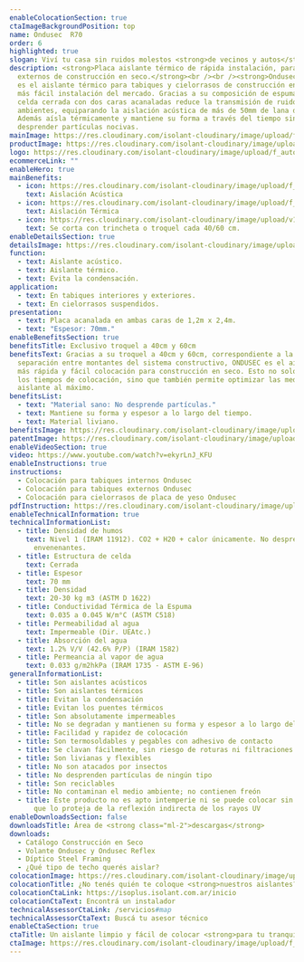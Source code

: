 ```yaml
---
enableColocationSection: true
ctaImageBackgroundPosition: top
name: Ondusec  R70
order: 6
highlighted: true
slogan: Viví tu casa sin ruidos molestos <strong>de vecinos y autos</strong>
description: <strong>Placa aislante térmico de rápida instalación, para tabiques
  externos de construcción en seco.</strong><br /><br /><strong>Ondusec</strong>
  es el aislante térmico para tabiques y cielorrasos de construcción en seco de
  más fácil instalación del mercado. Gracias a su composición de espuma de PE de
  celda cerrada con dos caras acanaladas reduce la transmisión de ruidos entre
  ambientes, equiparando la aislación acústica de más de 50mm de lana de vidrio.
  Además aísla térmicamente y mantiene su forma a través del tiempo sin
  desprender partículas nocivas.
mainImage: https://res.cloudinary.com/isolant-cloudinary/image/upload/f_auto,q_auto:good/website-2021/products/ondusec/isolant-aislantes-linea-construccion-en-seco-ondusec-imagen.jpg
productImage: https://res.cloudinary.com/isolant-cloudinary/image/upload/v1682090538/website-2021/products/ondusec-r70/Ondusec_R70.png
logo: https://res.cloudinary.com/isolant-cloudinary/image/upload/f_auto,q_auto:good/website-2021/products/ondusec/isolant-aislantes-linea-construccion-en-seco-ondusec-logo.webp
ecommerceLink: ""
enableHero: true
mainBenefits:
  - icon: https://res.cloudinary.com/isolant-cloudinary/image/upload/f_auto,q_auto:good/website-2021/products/ondusec/isolant-aislantes-linea-construccion-en-seco-ondusec-beneficio-1.svg
    text: Aislación Acústica
  - icon: https://res.cloudinary.com/isolant-cloudinary/image/upload/f_auto,q_auto:good/website-2021/products/ondusec/isolant-aislantes-linea-construccion-en-seco-ondusec-beneficio-2.svg
    text: Aislación Térmica
  - icon: https://res.cloudinary.com/isolant-cloudinary/image/upload/v1635429089/website-2021/products/ondusec/isolant-aislantes-linea-construccion-en-seco-ondusec-beneficio-3.svg
    text: Se corta con trincheta o troquel cada 40/60 cm.
enableDetailsSection: true
detailsImage: https://res.cloudinary.com/isolant-cloudinary/image/upload/f_auto,q_auto:good/website-2021/products/ondusec/isolant-aislantes-linea-construccion-en-seco-ondusec-imagen-detalle.jpg
function:
  - text: Aislante acústico.
  - text: Aislante térmico.
  - text: Evita la condensación.
application:
  - text: En tabiques interiores y exteriores.
  - text: En cielorrasos suspendidos.
presentation:
  - text: Placa acanalada en ambas caras de 1,2m x 2,4m.
  - text: "Espesor: 70mm."
enableBenefitsSection: true
benefitsTitle: Exclusivo troquel a 40cm y 60cm
benefitsText: Gracias a su troquel a 40cm y 60cm, correspondiente a la
  separación entre montantes del sistema constructivo, ONDUSEC es el aislante de
  más rápida y fácil colocación para construcción en seco. Esto no solo reduce
  los tiempos de colocación, sino que también permite optimizar las medidas del
  aislante al máximo.
benefitsList:
  - text: "Material sano: No desprende partículas."
  - text: Mantiene su forma y espesor a lo largo del tiempo.
  - text: Material liviano.
benefitsImage: https://res.cloudinary.com/isolant-cloudinary/image/upload/v1682090517/website-2021/products/ondusec-r70/Ondusec_R70_-_DET.png
patentImage: https://res.cloudinary.com/isolant-cloudinary/image/upload/f_auto,q_auto:good/website-2021/products/ondusec/isolant-aislantes-linea-construccion-en-seco-ondusec-patente.png
enableVideoSection: true
video: https://www.youtube.com/watch?v=ekyrLnJ_KFU
enableInstructions: true
instructions:
  - Colocación para tabiques internos Ondusec
  - Colocación para tabiques externos Ondusec
  - Colocación para cielorrasos de placa de yeso Ondusec
pdfInstruction: https://res.cloudinary.com/isolant-cloudinary/image/upload/v1658315606/website-2021/downloads/colocacion-ondusec.pdf
enableTechnicalInformation: true
technicalInformationList:
  - title: Densidad de humos
    text: Nivel 1 (IRAM 11912). CO2 + H20 + calor únicamente. No desprende gases
      envenenantes.
  - title: Estructura de celda
    text: Cerrada
  - title: Espesor
    text: 70 mm
  - title: Densidad
    text: 20-30 kg m3 (ASTM D 1622)
  - title: Conductividad Térmica de la Espuma
    text: 0.035 a 0.045 W/m°C (ASTM C518)
  - title: Permeabilidad al agua
    text: Impermeable (Dir. UEAtc.)
  - title: Absorción del agua
    text: 1.2% V/V (42.6% P/P) (IRAM 1582)
  - title: Permeancia al vapor de agua
    text: 0.033 g/m2hkPa (IRAM 1735 - ASTM E-96)
generalInformationList:
  - title: Son aislantes acústicos
  - title: Son aislantes térmicos
  - title: Evitan la condensación
  - title: Evitan los puentes térmicos
  - title: Son absolutamente impermeables
  - title: No se degradan y mantienen su forma y espesor a lo largo del tiempo
  - title: Facilidad y rapidez de colocación
  - title: Son termosoldables y pegables con adhesivo de contacto
  - title: Se clavan fácilmente, sin riesgo de roturas ni filtraciones
  - title: Son livianas y flexibles
  - title: No son atacados por insectos
  - title: No desprenden partículas de ningún tipo
  - title: Son reciclables
  - title: No contaminan el medio ambiente; no contienen freón
  - title: Este producto no es apto intemperie ni se puede colocar sin un cielorraso
      que lo proteja de la reflexión indirecta de los rayos UV
enableDownloadsSection: false
downloadsTitle: Área de <strong class="ml-2">descargas</strong>
downloads:
  - Catálogo Construcción en Seco
  - Volante Ondusec y Ondusec Reflex
  - Díptico Steel Framing
  - ¿Qué tipo de techo querés aislar?
colocationImage: https://res.cloudinary.com/isolant-cloudinary/image/upload/f_auto,q_auto:good/website-2021/owners/homepage/isolant-aislantes-duenos-e-inquilinos-isoplus-colocation.jpg
colocationTitle: ¿No tenés quién te coloque <strong>nuestros aislantes?</strong>
colocationCtaLink: https://isoplus.isolant.com.ar/inicio
colocationCtaText: Encontrá un instalador
technicalAssessorCtaLink: /servicios#map
technicalAssessorCtaText: Buscá tu asesor técnico
enableCtaSection: true
ctaTitle: Un aislante limpio y fácil de colocar <strong>para tu tranquilidad</strong>
ctaImage: https://res.cloudinary.com/isolant-cloudinary/image/upload/f_auto,q_auto:good/website-2021/products/ondusec/isolant-aislantes-linea-vivienda-ondusec-imagen-cta.jpg
---
```

